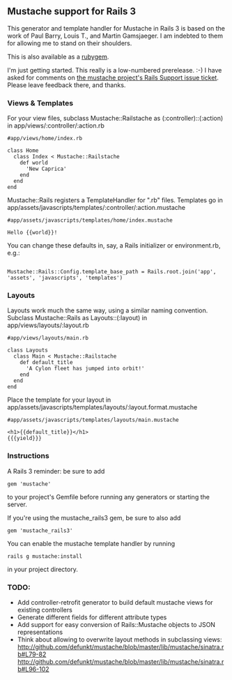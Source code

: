 ## Mustache support for Rails 3

This generator and template handler for Mustache in Rails 3 is based on the
work of Paul Barry, Louis T., and Martin Gamsjaeger. I am indebted to them for allowing me to stand on their shoulders.

This is also available as a [rubygem](http://rubygems.org/gems/mustache_rails3).

I'm just getting started. This really is a low-numbered prerelease. :-) I have asked for comments on [the mustache project's Rails Support issue ticket](http://github.com/defunkt/mustache/issues/#issue/3/comment/294928). Please leave feedback there, and thanks.

### Views & Templates

For your view files, subclass Mustache::Railstache as (:controller)::(:action) in
app/views/:controller/:action.rb

<pre><code>#app/views/home/index.rb

class Home
  class Index &lt; Mustache::Railstache
    def world
      'New Caprica'
    end
  end
end
</code></pre>

Mustache::Rails registers a TemplateHandler for ".rb" files. Templates go in
app/assets/javascripts/templates/:controller/:action.mustache

<pre><code>#app/assets/javascripts/templates/home/index.mustache

Hello {{world}}!
</code></pre>

You can change these defaults in, say, a Rails initializer or environment.rb, e.g.:

<pre><code>
Mustache::Rails::Config.template_base_path = Rails.root.join('app', 'assets', 'javascripts', 'templates')
</code></pre>

### Layouts

Layouts work much the same way, using a similar naming convention. Subclass Mustache::Rails as Layouts::(:layout) in app/views/layouts/:layout.rb

<pre><code>#app/views/layouts/main.rb

class Layouts
  class Main &lt; Mustache::Railstache
    def default_title
      'A Cylon fleet has jumped into orbit!'
    end
  end
end
</code></pre>

Place the template for your layout in app/assets/javascripts/templates/layouts/:layout.format.mustache

<pre><code>#app/assets/javascripts/templates/layouts/main.mustache

&lt;h1>{{default_title}}&lt;/h1>
{{{yield}}}
</code></pre>

### Instructions

A Rails 3 reminder: be sure to add
<pre><code>gem 'mustache'</code></pre>
to your project's Gemfile before running any generators or starting the server.

If you're using the mustache_rails3 gem, be sure to also add
<pre><code>gem 'mustache_rails3'</code></pre>

You can enable the mustache template handler by running
<pre><code>rails g mustache:install</code></pre>
in your project directory.

### TODO:

* Add controller-retrofit generator to build default mustache views for existing controllers
* Generate different fields for different attribute types
* Add support for easy conversion of Rails::Mustache objects to JSON representations
* Think about allowing to overwrite layout methods in subclassing views:
  http://github.com/defunkt/mustache/blob/master/lib/mustache/sinatra.rb#L79-82
  http://github.com/defunkt/mustache/blob/master/lib/mustache/sinatra.rb#L96-102
